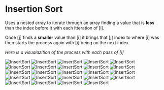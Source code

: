 # Insertion Sort

Uses a nested array to iterate through an array finding a value that is **less** than the index before it with each itteration of [i].

Once [j] finds a **smaller** value than [i] it brings that [j] index to where [i] was then starts the process again with [i] being on the next index.

*Here is a visualazition of the process with each pass of [i]*

![InsertSort](../../assets/insert_sort1.png)
![InsertSort](../../assets/insert_sort2.png)
![InsertSort](../../assets/insert_sort2.5.png)
![InsertSort](../../assets/insert_sort3.png)
![InsertSort](../../assets/insert_sort4.png)
![InsertSort](../../assets/insert_sort5.png)
![InsertSort](../../assets/insert_sort6.png)
![InsertSort](../../assets/insert_sort7.png)
![InsertSort](../../assets/insert_sort8.png)
![InsertSort](../../assets/insert_sort9.png)
![InsertSort](../../assets/insert_sort10.png)
![InsertSort](../../assets/insert_sort11.png)
![InsertSort](../../assets/insert_sort12.png)
![InsertSort](../../assets/insert_sort13.png)
![InsertSort](../../assets/insert_sort14.png)
![InsertSort](../../assets/insert_sort15.png)
![InsertSort](../../assets/insert_sort16.png)
![InsertSort](../../assets/insert_sort17.png)
![InsertSort](../../assets/insert_sort18.png)
![InsertSort](../../assets/insert_sort19.png)
![InsertSort](../../assets/insert_sort20.png)
![InsertSort](../../assets/insert_sort21.png)
![InsertSort](../../assets/insert_sort22.png)
![InsertSort](../../assets/insert_sort23.png)
